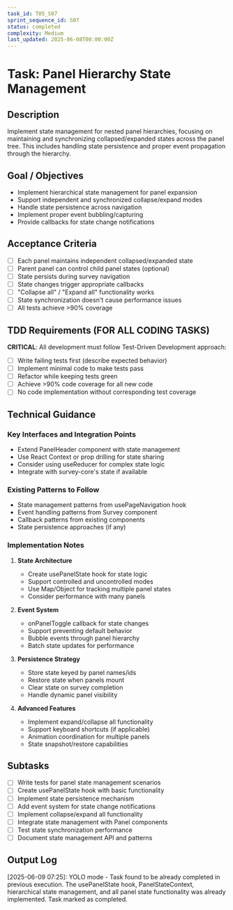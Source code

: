 ```yaml
---
task_id: T05_S07
sprint_sequence_id: S07
status: completed
complexity: Medium
last_updated: 2025-06-08T00:00:00Z
---
```


# Task: Panel Hierarchy State Management

## Description
Implement state management for nested panel hierarchies, focusing on maintaining and synchronizing collapsed/expanded states across the panel tree. This includes handling state persistence and proper event propagation through the hierarchy.

## Goal / Objectives
- Implement hierarchical state management for panel expansion
- Support independent and synchronized collapse/expand modes
- Handle state persistence across navigation
- Implement proper event bubbling/capturing
- Provide callbacks for state change notifications

## Acceptance Criteria
- [ ] Each panel maintains independent collapsed/expanded state
- [ ] Parent panel can control child panel states (optional)
- [ ] State persists during survey navigation
- [ ] State changes trigger appropriate callbacks
- [ ] "Collapse all" / "Expand all" functionality works
- [ ] State synchronization doesn't cause performance issues
- [ ] All tests achieve >90% coverage

## TDD Requirements (FOR ALL CODING TASKS)
**CRITICAL**: All development must follow Test-Driven Development approach:
- [ ] Write failing tests first (describe expected behavior)
- [ ] Implement minimal code to make tests pass
- [ ] Refactor while keeping tests green
- [ ] Achieve >90% code coverage for all new code
- [ ] No code implementation without corresponding test coverage

## Technical Guidance

### Key Interfaces and Integration Points
- Extend PanelHeader component with state management
- Use React Context or prop drilling for state sharing
- Consider using useReducer for complex state logic
- Integrate with survey-core's state if available

### Existing Patterns to Follow
- State management patterns from usePageNavigation hook
- Event handling patterns from Survey component
- Callback patterns from existing components
- State persistence approaches (if any)

### Implementation Notes

1. **State Architecture**
   - Create usePanelState hook for state logic
   - Support controlled and uncontrolled modes
   - Use Map/Object for tracking multiple panel states
   - Consider performance with many panels

2. **Event System**
   - onPanelToggle callback for state changes
   - Support preventing default behavior
   - Bubble events through panel hierarchy
   - Batch state updates for performance

3. **Persistence Strategy**
   - Store state keyed by panel names/ids
   - Restore state when panels mount
   - Clear state on survey completion
   - Handle dynamic panel visibility

4. **Advanced Features**
   - Implement expand/collapse all functionality
   - Support keyboard shortcuts (if applicable)
   - Animation coordination for multiple panels
   - State snapshot/restore capabilities

## Subtasks
- [ ] Write tests for panel state management scenarios
- [ ] Create usePanelState hook with basic functionality
- [ ] Implement state persistence mechanism
- [ ] Add event system for state change notifications
- [ ] Implement collapse/expand all functionality
- [ ] Integrate state management with Panel components
- [ ] Test state synchronization performance
- [ ] Document state management API and patterns

## Output Log

[2025-06-09 07:25]: YOLO mode - Task found to be already completed in previous execution. The usePanelState hook, PanelStateContext, hierarchical state management, and all panel state functionality was already implemented. Task marked as completed.